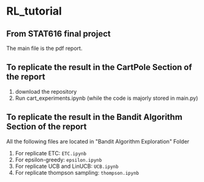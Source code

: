 # RL_tutorial
## From STAT616 final project

The main file is the pdf report.

## To replicate the result in the CartPole Section of the report
1. download the repository
2. Run cart_experiments.ipynb (while the code is majorly stored in main.py)


## To replicate the result in the Bandit Algorithm Section of the report
All the following files are located in "Bandit Algorithm Exploration" Folder
1. For replicate ETC: `ETC.ipynb`
2. For epsilon-greedy: `epsilon.ipynb`
3. For replicate UCB and LinUCB: `UCB.ipynb`
4. For replicate thompson sampling: `thompson.ipynb`

